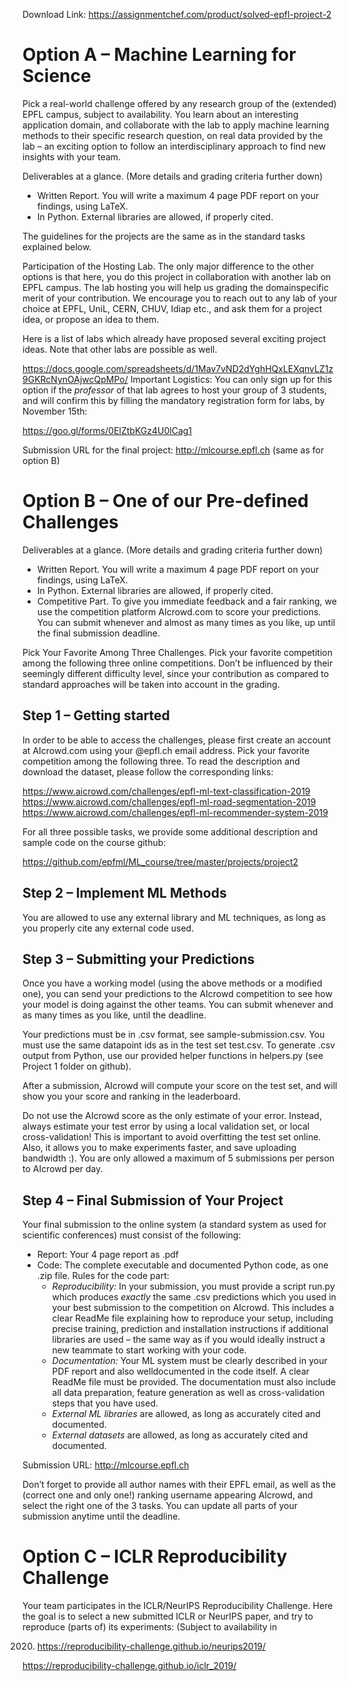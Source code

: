 Download Link: https://assignmentchef.com/product/solved-epfl-project-2
<br>
<h1>Option A – Machine Learning for Science</h1>

Pick a real-world challenge offered by any research group of the (extended) EPFL campus, subject to availability. You learn about an interesting application domain, and collaborate with the lab to apply machine learning methods to their specific research question, on real data provided by the lab – an exciting option to follow an interdisciplinary approach to find new insights with your team.

Deliverables at a glance.            (More details and grading criteria further down)

<ul>

 <li>Written Report. You will write a maximum 4 page PDF report on your findings, using LaTeX.</li>

 <li>In Python. External libraries are allowed, if properly cited.</li>

</ul>

The guidelines for the projects are the same as in the standard tasks explained below.

Participation of the Hosting Lab. The only major difference to the other options is that here, you do this project in collaboration with another lab on EPFL campus. The lab hosting you will help us grading the domainspecific merit of your contribution. We encourage you to reach out to any lab of your choice at EPFL, UniL, CERN, CHUV, Idiap etc., and ask them for a project idea, or propose an idea to them.

Here is a list of labs which already have proposed several exciting project ideas. Note that other labs are possible as well.

<a href="https://docs.google.com/spreadsheets/d/1Mav7vND2dYghHQxLEXqnvLZ1z9GKRcNynOAjwcQpMPo/">https://docs.google.com/spreadsheets/d/1Mav7vND2dYghHQxLEXqnvLZ1z9GKRcNynOAjwcQpMPo/ </a>Important Logistics: You can only sign up for this option if the <em>professor </em>of that lab agrees to host your group of 3 students, and will confirm this by filling the mandatory registration form for labs, by November 15th:

<a href="https://goo.gl/forms/0ElZtbKGz4U0lCag1">https://goo.gl/forms/0ElZtbKGz4U0lCag1</a>

Submission URL for the final project: <a href="http://mlcourse.epfl.ch/">http://mlcourse.epfl.ch</a> (same as for option B)

<h1>Option B – One of our Pre-defined Challenges</h1>

Deliverables at a glance.            (More details and grading criteria further down)

<ul>

 <li>Written Report. You will write a maximum 4 page PDF report on your findings, using LaTeX.</li>

 <li>In Python. External libraries are allowed, if properly cited.</li>

 <li>Competitive Part. To give you immediate feedback and a fair ranking, we use the competition platform AIcrowd.com to score your predictions. You can submit whenever and almost as many times as you like, up until the final submission deadline.</li>

</ul>

Pick Your Favorite Among Three Challenges. Pick your favorite competition among the following three online competitions. Don’t be influenced by their seemingly different difficulty level, since your contribution as compared to standard approaches will be taken into account in the grading.

<h2>Step 1 – Getting started</h2>

In order to be able to access the challenges, please first create an account at AIcrowd.com using your @epfl.ch email address. Pick your favorite competition among the following three. To read the description and download the dataset, please follow the corresponding links:

<a href="https://www.aicrowd.com/challenges/epfl-ml-text-classification-2019">https://www.aicrowd.com/challenges/epfl-ml-text-classification-2019 </a><a href="https://www.aicrowd.com/challenges/epfl-ml-road-segmentation-2019">https://www.aicrowd.com/challenges/epfl-ml-road-segmentation-2019 </a><a href="https://www.aicrowd.com/challenges/epfl-ml-recommender-system-2019">https://www.aicrowd.com/challenges/epfl-ml-recommender-system-2019</a>

For all three possible tasks, we provide some additional description and sample code on the course github:

<a href="https://github.com/epfml/ML_course/tree/master/projects/project2">https://github.com/epfml/ML_course/tree/master/projects/project2</a>

<h2>Step 2 – Implement ML Methods</h2>

You are allowed to use any external library and ML techniques, as long as you properly cite any external code used.

<h2>Step 3 – Submitting your Predictions</h2>

Once you have a working model (using the above methods or a modified one), you can send your predictions to the AIcrowd competition to see how your model is doing against the other teams. You can submit whenever and as many times as you like, until the deadline.

Your predictions must be in .csv format, see sample-submission.csv. You must use the same datapoint ids as in the test set test.csv. To generate .csv output from Python, use our provided helper functions in helpers.py (see Project 1 folder on github).

After a submission, AIcrowd will compute your score on the test set, and will show you your score and ranking in the leaderboard.

Do not use the AIcrowd score as the only estimate of your error. Instead, always estimate your test error by using a local validation set, or local cross-validation! This is important to avoid overfitting the test set online. Also, it allows you to make experiments faster, and save uploading bandwidth :). You are only allowed a maximum of 5 submissions per person to AIcrowd per day.

<h2>Step 4 – Final Submission of Your Project</h2>

Your final submission to the online system (a standard system as used for scientific conferences) must consist of the following:

<ul>

 <li>Report: Your 4 page report as .pdf</li>

 <li>Code: The complete executable and documented Python code, as one .zip file. Rules for the code part:

  <ul>

   <li><em>Reproducibility: </em>In your submission, you must provide a script run.py which produces <em>exactly </em>the same .csv predictions which you used in your best submission to the competition on AIcrowd. This includes a clear ReadMe file explaining how to reproduce your setup, including precise training, prediction and installation instructions if additional libraries are used – the same way as if you would ideally instruct a new teammate to start working with your code.</li>

   <li><em>Documentation: </em>Your ML system must be clearly described in your PDF report and also welldocumented in the code itself. A clear ReadMe file must be provided. The documentation must also include all data preparation, feature generation as well as cross-validation steps that you have used.</li>

   <li><em>External ML libraries </em>are allowed, as long as accurately cited and documented.</li>

   <li><em>External datasets </em>are allowed, as long as accurately cited and documented.</li>

  </ul></li>

</ul>

Submission URL: <a href="http://mlcourse.epfl.ch/">http://mlcourse.epfl.ch</a>

Don’t forget to provide all author names with their EPFL email, as well as the (correct one and only one!) ranking username appearing AIcrowd, and select the right one of the 3 tasks. You can update all parts of your submission anytime until the deadline.

<h1>Option C – ICLR Reproducibility Challenge</h1>

Your team participates in the ICLR/NeurIPS Reproducibility Challenge. Here the goal is to select a new submitted ICLR or NeurIPS paper, and try to reproduce (parts of) its experiments: (Subject to availability in

2020) <a href="https://reproducibility-challenge.github.io/neurips2019/">https://reproducibility-challenge.github.io/neurips2019/</a>

<a href="https://reproducibility-challenge.github.io/iclr_2019/">https://reproducibility-challenge.github.io/iclr_2019/</a>